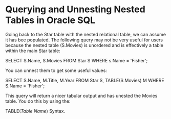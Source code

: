 # Querying and Unnesting Nested Tables in Oracle SQL

Going back to the Star table with the nested relational table, we can assume it has bee populated.
The following query may not be very useful for users because the nested table (S.Movies) is unordered and is effectively a table within the main Star table: 

SELECT S.Name, S.Movies 
FROM Star S
WHERE s.Name = 'Fisher';

You can unnest them to get some useful values: 

SELECT S.Name, M.Title, M.Year
FROM Star S, TABLE(S.Movies) M
WHERE S.Name = 'Fisher';

This query will return a nicer tabular output and has unested the Movies table.
You do this by using the:

TABLE(*Table Name*) Syntax.

